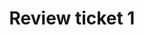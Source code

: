 ---
comments: true
layout: notebook
title: Review ticket 1
description: A key to development in this class is the association VSCode to a GitHub pages project.  This is where students update assignments and present work.
type: hacks
courses: { csp: {week: 8} }
categories: [C4.1]
---
